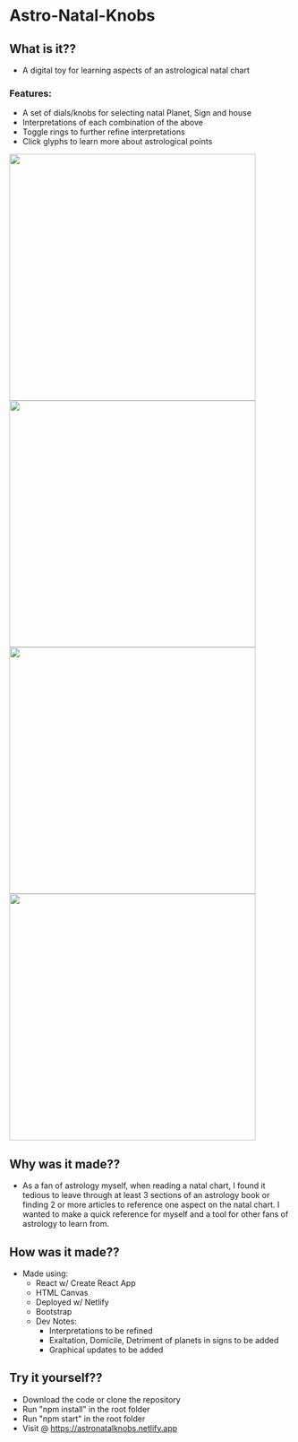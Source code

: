 # Astro-Natal-Knobs

## What is it??

- A digital toy for learning aspects of an astrological natal chart

### Features:
- A set of dials/knobs for selecting natal Planet, Sign and house
- Interpretations of each combination of the above
- Toggle rings to further refine interpretations
- Click glyphs to learn more about astrological points


<img src="https://i.imgur.com/a4XQlDa.png" height="440" />
<img src="https://i.imgur.com/kqXSxiM.png" height="440" />
<img src="https://i.imgur.com/SUssAwj.png" height="440" />
<img src="https://i.imgur.com/ViCVWmf.png" height="440" />


## Why was it made??

- As a fan of astrology myself, when reading a natal chart, I found it tedious to leave through at least 3 sections of an astrology book or finding 2 or more articles to reference one aspect on the natal chart. I wanted to make a quick reference for myself and a tool for other fans of astrology to learn from.

## How was it made??

- Made using:
  - React w/ Create React App
  - HTML Canvas
  - Deployed w/ Netlify
  - Bootstrap
  - Dev Notes:
    - Interpretations to be refined
    - Exaltation, Domicile, Detriment of planets in signs to be added
    - Graphical updates to be added



## Try it yourself??

- Download the code or clone the repository
- Run "npm install" in the root folder
- Run "npm start" in the root folder
- Visit @ https://astronatalknobs.netlify.app
